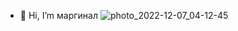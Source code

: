 - 👋 Hi, I’m маргинал
![photo_2022-12-07_04-12-45](https://user-images.githubusercontent.com/112830431/206555860-5c54949d-4bc4-4525-8cbe-313e01e1bee1.jpg)
